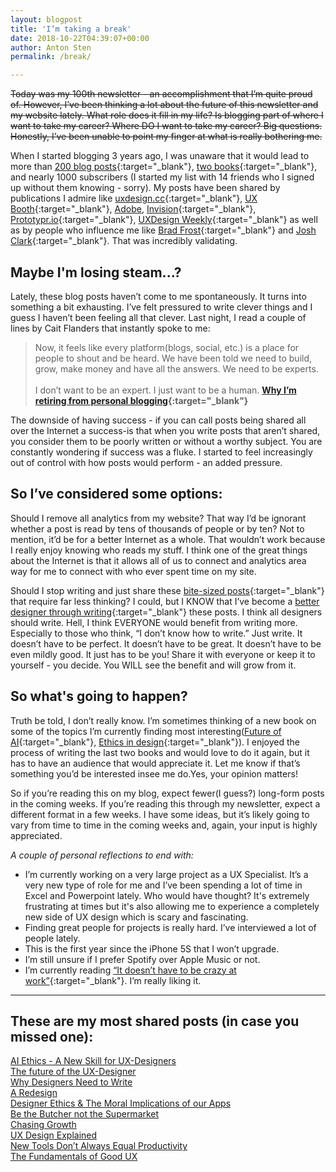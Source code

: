 ```yaml
---
layout: blogpost
title: 'I’m taking a break'
date: 2018-10-22T04:39:07+00:00
author: Anton Sten
permalink: /break/

---
```

~~Today was my 100th newsletter - an accomplishment that I’m quite proud of. However, I’ve been thinking a lot about the future of this newsletter and my website lately. What role does it fill in my life? Is blogging part of where I want to take my career? Where DO I want to take my career? Big questions. Honestly, I’ve been unable to point my finger at what is really bothering me.~~

When I started blogging 3 years ago, I was unaware that it would lead to more than [200 blog posts](https://www.antonsten.com/blog){:target="_blank"}, [two books](https://www.antonsten.com/books){:target="_blank"}, and nearly 1000 subscribers (I started my list with 14 friends who I signed up without them knowing - sorry). My posts have been shared by publications I admire like [uxdesign.cc](https://twitter.com/uxdesigncc/status/1013771287519485952){:target="_blank"}, [UX Booth](https://twitter.com/UXBooth/status/1001591543009087488){:target="_blank"}, [Adobe](https://twitter.com/AdobeXD/status/663763999465451520), [Invision](https://twitter.com/InVisionApp/status/1029518095495389184){:target="_blank"}, [Prototypr.io](https://twitter.com/prototyprIO/status/1007486356766019584){:target="_blank"}, [UXDesign Weekly](https://twitter.com/uxdesignweekly/status/1003700914237136906){:target="_blank"} as well as by people who influence me like [Brad Frost](http://bradfrost.com/blog/post/email-responses-3-ux-designer-or-front-end-developer/){:target="_blank"} and [Josh Clark](https://bigmedium.com/ideas/links/future-of-the-ux-designer.html){:target="_blank"}. That was incredibly validating.

## Maybe I'm losing steam...?
Lately, these blog posts haven’t come to me spontaneously. It turns into something a bit exhausting. I’ve felt pressured to write clever things and I guess I haven’t been feeling all that clever. Last night, I read a couple of lines by Cait Flanders that instantly spoke to me:

>Now, it feels like every platform(blogs, social, etc.) is a place for people to shout and be heard. We have been told we need to build, grow, make money and have all the answers. We need to be experts.<br /><br />I don’t want to be an expert. I just want to be a human.
**[Why I’m retiring from personal blogging](https://caitflanders.com/2018/09/04/retiring-from-personal-blogging/){:target="_blank"}**

The downside of having success - if you can call posts being shared all over the Internet a success-is that when you write posts that aren’t shared, you consider them to be poorly written or without a worthy subject. You are constantly wondering if success was a fluke. I started to feel increasingly out of control with how posts would perform - an added pressure.

## So I’ve considered some options:
Should I remove all analytics from my website? That way I’d be ignorant whether a post is read by tens of thousands of people or by ten? Not to mention, it’d be for a better Internet as a whole. That wouldn’t work because I really enjoy knowing who reads my stuff. I think one of the great things about the Internet is that it allows all of us to connect and analytics area way for me to connect with who ever spent time on my site.

Should I stop writing and just share these [bite-sized posts](https://www.antonsten.com/organized-browsing/){:target="_blank"} that require far less thinking? I could, but I KNOW that I’ve become a [better designer through writing](https://www.antonsten.com/designers-write/){:target="_blank"} these posts. I think all designers should write. Hell, I think EVERYONE would benefit from writing more. Especially to those who think, “I don’t know how to write.” Just write. It doesn’t have to be perfect. It doesn’t have to be great. It doesn’t have to be even mildly good. It just has to be you! Share it with everyone or keep it to yourself - you decide. You WILL see the benefit and will grow from it.

## So what's going to happen?
Truth be told, I don’t really know. I’m sometimes thinking of a new book on some of the topics I’m currently finding most interesting([Future of AI](https://www.antonsten.com/ai-ethics/){:target="_blank"}, [Ethics in design](https://www.antonsten.com/moral-implications-apps/){:target="_blank"}). I enjoyed the process of writing the last two books and would love to do it again, but it has to have an audience that would appreciate it. Let me know if that’s something you’d be interested insee me do.Yes, your opinion matters!

So if you’re reading this on my blog, expect fewer(I guess?) long-form posts in the coming weeks. If you’re reading this through my newsletter, expect a different format in a few weeks. I have some ideas, but it’s likely going to vary from time to time in the coming weeks and, again, your input is highly appreciated.  

_A couple of personal reflections to end with:_
- I’m currently working on a very large project as a UX Specialist. It’s a very new type of role for me and I’ve been spending a lot of time in Excel and Powerpoint lately. Who would have thought? It's extremely frustrating at times but it's also allowing me to experience a completely new side of UX design which is scary and fascinating.
- Finding great people for projects is really hard. I’ve interviewed a lot of people lately.
- This is the first year since the iPhone 5S that I won’t upgrade.
- I’m still unsure if I prefer Spotify over Apple Music or not.
- I’m currently reading [“It doesn’t have to be crazy at work”](https://basecamp.com/books/calm){:target="_blank"}. I’m really liking it.

---

## These are my most shared posts (in case you missed one):
[AI Ethics - A New Skill for UX-Designers](https://www.antonsten.com/ai-ethics/)<br />
[The future of the UX-Designer](https://www.antonsten.com/future-ux-designer/)<br />
[Why Designers Need to Write](https://www.antonsten.com/designers-write/)<br />
[A Redesign](https://www.antonsten.com/redesign/)<br />
[Designer Ethics & The Moral Implications of our Apps](https://www.antonsten.com/moral-implications-apps/)<br />
[Be the Butcher not the Supermarket](https://www.antonsten.com/be-the-butcher-not-the-supermarket/)<br />
[Chasing Growth](https://www.antonsten.com/chasinggrowth/)<br />
[UX Design Explained](https://www.antonsten.com/ux-design-explained/)<br />
[New Tools Don’t Always Equal Productivity](https://www.antonsten.com/newtools/)<br />
[The Fundamentals of Good UX](https://www.antonsten.com/fundamentals-of-ux/)<br />

